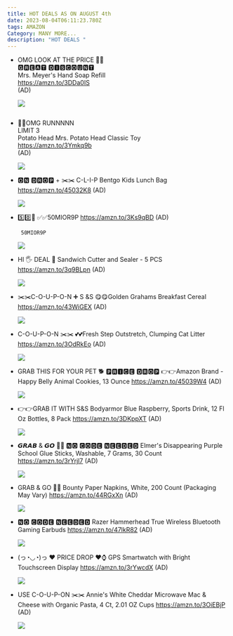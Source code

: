 ```yaml
---
title: HOT DEALS AS ON AUGUST 4th
date: 2023-08-04T06:11:23.780Z
tags: AMAZON
Category: MANY MORE...
description: "HOT DEALS "
---
```

* <!--StartFragment-->

  OMG LOOK AT THE PRICE 🏃🏃\
  🅶🆁🅴🅰🆃 🅳🅸🆂🅲🅾🆄🅽🆃\
  Mrs. Meyer's Hand Soap Refill\
  <https://amzn.to/3DDa0IS>\
  (AD)

  <!--EndFragment--><!--StartFragment-->

  ![](https://m.media-amazon.com/images/I/715cIuidnIL._AC_SL1500_.jpg)

  <!--EndFragment-->

  ![]()
* <!--StartFragment-->

  🏃🏃OMG RUNNNNN\
  LIMIT 3\
  Potato Head Mrs. Potato Head Classic Toy\
  <https://amzn.to/3Ymkq9b>\
  (AD)

  <!--EndFragment--><!--StartFragment-->

  ![](https://m.media-amazon.com/images/I/61DejljDQxL._AC_SL1200_.jpg)

  <!--EndFragment-->
* 🅾🅽 🅳🆁🅾🅿 + ✂️✂️ C-L-I-P 
  Bentgo Kids Lunch Bag
  https://amzn.to/45032K8
  (AD)<!--StartFragment-->

  ![](https://m.media-amazon.com/images/I/91685RuxpVL._AC_SL1500_.jpg)

  <!--EndFragment-->
* 5️⃣0️⃣📴
  ✅✅50MIOR9P
  https://amzn.to/3Ks9qBD
  (AD)<!--StartFragment-->

  ```
   50MIOR9P
  ```

  ![](https://m.media-amazon.com/images/I/514nHui19dS._SR400,400_.jpg)

  > <!--EndFragment-->
* HI 🖐️ DEAL 
  🥪 Sandwich Cutter and Sealer - 5 PCS
  https://amzn.to/3q9BLpn
  (AD)<!--StartFragment-->

  ![](https://m.media-amazon.com/images/I/71Zdn9uEsBL._AC_SL1500_.jpg)

  <!--EndFragment-->
* ✂️✂️C-O-U-P-O-N ➕ S &S
  😋😋Golden Grahams Breakfast Cereal
  https://amzn.to/43WiGEX
  (AD)<!--StartFragment-->

  ![](https://m.media-amazon.com/images/I/818G6pcos8L._SL1500_.jpg)

  <!--EndFragment-->
* C-O-U-P-O-N ✂️✂️
  💕💕Fresh Step Outstretch, Clumping Cat Litter
  https://amzn.to/3OdRkEo
  (AD)<!--StartFragment-->

  ![](https://m.media-amazon.com/images/I/91N7OcnpqtL._AC_SL1500_.jpg)

  <!--EndFragment-->
* GRAB THIS FOR YOUR PET 🐕
  🅿🆁🅸🅲🅴 🅳🆁🅾🅿
  👉👉Amazon Brand - Happy Belly Animal Cookies, 13 Ounce
  https://amzn.to/45039W4
  (AD)<!--StartFragment-->

  ![](https://m.media-amazon.com/images/I/71907SZi8qL._SL1500_.jpg)

  <!--EndFragment-->
* 👉👉GRAB IT WITH S&S
  Bodyarmor Blue Raspberry, Sports Drink, 12 Fl Oz Bottles, 8 Pack
  https://amzn.to/3DKppXT
  (AD)<!--StartFragment-->

  ![](https://m.media-amazon.com/images/I/718kVvgvrGS._SL1500_.jpg)

  <!--EndFragment-->
* 𝙂𝙍𝘼𝘽 & 𝙂𝙊 🏃🏃
  🅽🅾 🅲🅾🅳🅴 🅽🅴🅴🅳🅴🅳
  Elmer's Disappearing Purple School Glue Sticks, Washable, 7 Grams, 30 Count
  https://amzn.to/3rYrjl7
  (AD)<!--StartFragment-->

  ![](https://m.media-amazon.com/images/I/81Kfq7F6CML._SL1500_.jpg)

  <!--EndFragment-->
* GRAB & GO 🏃🏃
  Bounty Paper Napkins, White, 200 Count (Packaging May Vary)
  https://amzn.to/44RGxXn
  (AD)<!--StartFragment-->

  ![](https://m.media-amazon.com/images/I/81D6Ni9fYXL._AC_SL1500_.jpg)

  <!--EndFragment-->
* 🅽🅾 🅲🅾🅳🅴 🅽🅴🅴🅳🅴🅳
  Razer Hammerhead True Wireless Bluetooth Gaming Earbuds
  https://amzn.to/47lkR82
  (AD)<!--StartFragment-->

  ![](https://m.media-amazon.com/images/I/41XDXo5T5FL._AC_SL1000_.jpg)

  <!--EndFragment-->
* (っ◔◡◔)っ ♥ PRICE DROP ♥⌚ GPS Smartwatch with Bright Touchscreen Display
  https://amzn.to/3rYwcdX
  (AD)<!--StartFragment-->

  ![](https://m.media-amazon.com/images/I/71kseS88hLL._AC_SL1500_.jpg)

  <!--EndFragment-->
* USE C-O-U-P-ON ✂️✂️
  Annie's White Cheddar Microwave Mac & Cheese with Organic Pasta, 4 Ct, 2.01 OZ Cups
  https://amzn.to/3OiEBjP
  (AD)<!--StartFragment-->

  ![](https://m.media-amazon.com/images/I/81rMXwrx28L._SL1500_.jpg)

  <!--EndFragment-->